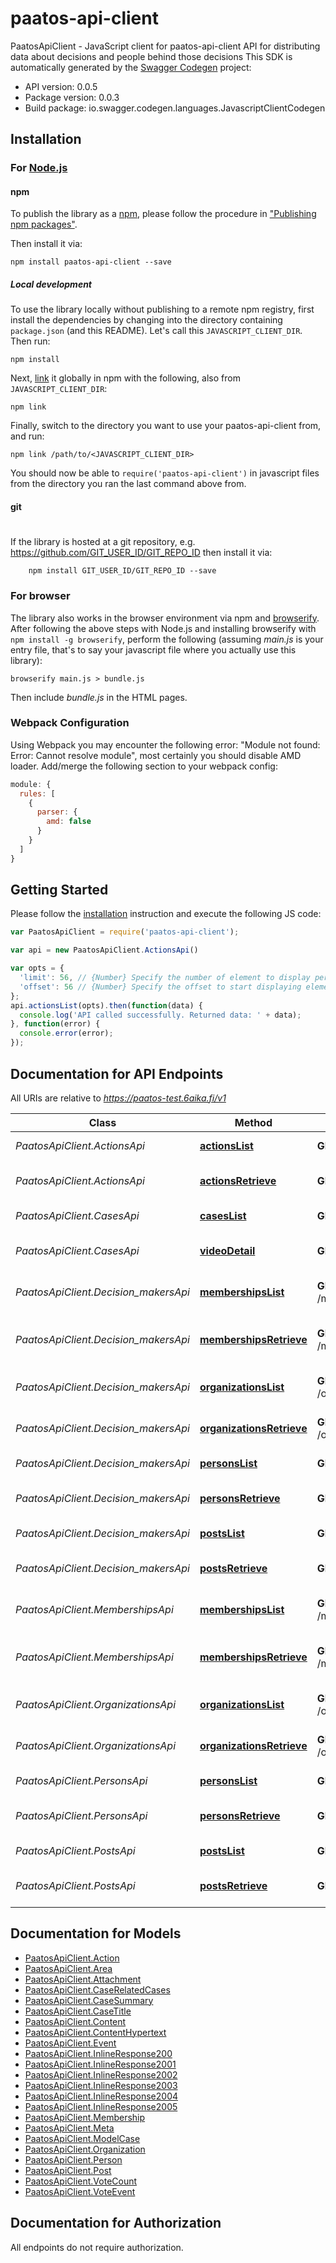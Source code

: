 # paatos-api-client

PaatosApiClient - JavaScript client for paatos-api-client
API for distributing data about decisions and people behind those decisions
This SDK is automatically generated by the [Swagger Codegen](https://github.com/swagger-api/swagger-codegen) project:

- API version: 0.0.5
- Package version: 0.0.3
- Build package: io.swagger.codegen.languages.JavascriptClientCodegen

## Installation

### For [Node.js](https://nodejs.org/)

#### npm

To publish the library as a [npm](https://www.npmjs.com/),
please follow the procedure in ["Publishing npm packages"](https://docs.npmjs.com/getting-started/publishing-npm-packages).

Then install it via:

```shell
npm install paatos-api-client --save
```

##### Local development

To use the library locally without publishing to a remote npm registry, first install the dependencies by changing 
into the directory containing `package.json` (and this README). Let's call this `JAVASCRIPT_CLIENT_DIR`. Then run:

```shell
npm install
```

Next, [link](https://docs.npmjs.com/cli/link) it globally in npm with the following, also from `JAVASCRIPT_CLIENT_DIR`:

```shell
npm link
```

Finally, switch to the directory you want to use your paatos-api-client from, and run:

```shell
npm link /path/to/<JAVASCRIPT_CLIENT_DIR>
```

You should now be able to `require('paatos-api-client')` in javascript files from the directory you ran the last 
command above from.

#### git
#
If the library is hosted at a git repository, e.g.
https://github.com/GIT_USER_ID/GIT_REPO_ID
then install it via:

```shell
    npm install GIT_USER_ID/GIT_REPO_ID --save
```

### For browser

The library also works in the browser environment via npm and [browserify](http://browserify.org/). After following
the above steps with Node.js and installing browserify with `npm install -g browserify`,
perform the following (assuming *main.js* is your entry file, that's to say your javascript file where you actually 
use this library):

```shell
browserify main.js > bundle.js
```

Then include *bundle.js* in the HTML pages.

### Webpack Configuration

Using Webpack you may encounter the following error: "Module not found: Error:
Cannot resolve module", most certainly you should disable AMD loader. Add/merge
the following section to your webpack config:

```javascript
module: {
  rules: [
    {
      parser: {
        amd: false
      }
    }
  ]
}
```

## Getting Started

Please follow the [installation](#installation) instruction and execute the following JS code:

```javascript
var PaatosApiClient = require('paatos-api-client');

var api = new PaatosApiClient.ActionsApi()

var opts = { 
  'limit': 56, // {Number} Specify the number of element to display per page.
  'offset': 56 // {Number} Specify the offset to start displaying element on a page.
};
api.actionsList(opts).then(function(data) {
  console.log('API called successfully. Returned data: ' + data);
}, function(error) {
  console.error(error);
});


```

## Documentation for API Endpoints

All URIs are relative to *https://paatos-test.6aika.fi/v1*

Class | Method | HTTP request | Description
------------ | ------------- | ------------- | -------------
*PaatosApiClient.ActionsApi* | [**actionsList**](docs/ActionsApi.md#actionsList) | **GET** /action/ | Retrieve a list of actions
*PaatosApiClient.ActionsApi* | [**actionsRetrieve**](docs/ActionsApi.md#actionsRetrieve) | **GET** /action/{id}/ | Retrieve a single video by ID
*PaatosApiClient.CasesApi* | [**casesList**](docs/CasesApi.md#casesList) | **GET** /case/ | Retrieve a list of cases
*PaatosApiClient.CasesApi* | [**videoDetail**](docs/CasesApi.md#videoDetail) | **GET** /case/{id}/ | Retrieve a single case video by ID
*PaatosApiClient.Decision_makersApi* | [**membershipsList**](docs/Decision_makersApi.md#membershipsList) | **GET** /membership/ | Retrieve a list of memberships
*PaatosApiClient.Decision_makersApi* | [**membershipsRetrieve**](docs/Decision_makersApi.md#membershipsRetrieve) | **GET** /membership/{id}/ | Retrieve a single membership record
*PaatosApiClient.Decision_makersApi* | [**organizationsList**](docs/Decision_makersApi.md#organizationsList) | **GET** /organization/ | Retrieve a list of organizations
*PaatosApiClient.Decision_makersApi* | [**organizationsRetrieve**](docs/Decision_makersApi.md#organizationsRetrieve) | **GET** /organization/{id}/ | Retrieve a single person record
*PaatosApiClient.Decision_makersApi* | [**personsList**](docs/Decision_makersApi.md#personsList) | **GET** /person/ | Retrieve a list of persons
*PaatosApiClient.Decision_makersApi* | [**personsRetrieve**](docs/Decision_makersApi.md#personsRetrieve) | **GET** /person/{id}/ | Retrieve a single person record
*PaatosApiClient.Decision_makersApi* | [**postsList**](docs/Decision_makersApi.md#postsList) | **GET** /post/ | Retrieve a list of posts
*PaatosApiClient.Decision_makersApi* | [**postsRetrieve**](docs/Decision_makersApi.md#postsRetrieve) | **GET** /post/{id}/ | Retrieve a single post record
*PaatosApiClient.MembershipsApi* | [**membershipsList**](docs/MembershipsApi.md#membershipsList) | **GET** /membership/ | Retrieve a list of memberships
*PaatosApiClient.MembershipsApi* | [**membershipsRetrieve**](docs/MembershipsApi.md#membershipsRetrieve) | **GET** /membership/{id}/ | Retrieve a single membership record
*PaatosApiClient.OrganizationsApi* | [**organizationsList**](docs/OrganizationsApi.md#organizationsList) | **GET** /organization/ | Retrieve a list of organizations
*PaatosApiClient.OrganizationsApi* | [**organizationsRetrieve**](docs/OrganizationsApi.md#organizationsRetrieve) | **GET** /organization/{id}/ | Retrieve a single person record
*PaatosApiClient.PersonsApi* | [**personsList**](docs/PersonsApi.md#personsList) | **GET** /person/ | Retrieve a list of persons
*PaatosApiClient.PersonsApi* | [**personsRetrieve**](docs/PersonsApi.md#personsRetrieve) | **GET** /person/{id}/ | Retrieve a single person record
*PaatosApiClient.PostsApi* | [**postsList**](docs/PostsApi.md#postsList) | **GET** /post/ | Retrieve a list of posts
*PaatosApiClient.PostsApi* | [**postsRetrieve**](docs/PostsApi.md#postsRetrieve) | **GET** /post/{id}/ | Retrieve a single post record


## Documentation for Models

 - [PaatosApiClient.Action](docs/Action.md)
 - [PaatosApiClient.Area](docs/Area.md)
 - [PaatosApiClient.Attachment](docs/Attachment.md)
 - [PaatosApiClient.CaseRelatedCases](docs/CaseRelatedCases.md)
 - [PaatosApiClient.CaseSummary](docs/CaseSummary.md)
 - [PaatosApiClient.CaseTitle](docs/CaseTitle.md)
 - [PaatosApiClient.Content](docs/Content.md)
 - [PaatosApiClient.ContentHypertext](docs/ContentHypertext.md)
 - [PaatosApiClient.Event](docs/Event.md)
 - [PaatosApiClient.InlineResponse200](docs/InlineResponse200.md)
 - [PaatosApiClient.InlineResponse2001](docs/InlineResponse2001.md)
 - [PaatosApiClient.InlineResponse2002](docs/InlineResponse2002.md)
 - [PaatosApiClient.InlineResponse2003](docs/InlineResponse2003.md)
 - [PaatosApiClient.InlineResponse2004](docs/InlineResponse2004.md)
 - [PaatosApiClient.InlineResponse2005](docs/InlineResponse2005.md)
 - [PaatosApiClient.Membership](docs/Membership.md)
 - [PaatosApiClient.Meta](docs/Meta.md)
 - [PaatosApiClient.ModelCase](docs/ModelCase.md)
 - [PaatosApiClient.Organization](docs/Organization.md)
 - [PaatosApiClient.Person](docs/Person.md)
 - [PaatosApiClient.Post](docs/Post.md)
 - [PaatosApiClient.VoteCount](docs/VoteCount.md)
 - [PaatosApiClient.VoteEvent](docs/VoteEvent.md)


## Documentation for Authorization

 All endpoints do not require authorization.

